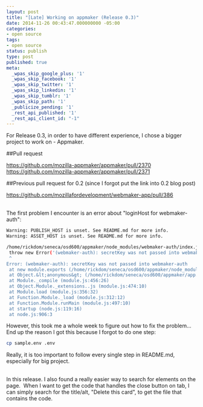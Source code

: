 ```yaml
---
layout: post
title: "[Late] Working on appmaker (Release 0.3)"
date: 2014-11-26 00:43:47.000000000 -05:00
categories:
- open source
tags:
- open source
status: publish
type: post
published: true
meta:
  _wpas_skip_google_plus: '1'
  _wpas_skip_facebook: '1'
  _wpas_skip_twitter: '1'
  _wpas_skip_linkedin: '1'
  _wpas_skip_tumblr: '1'
  _wpas_skip_path: '1'
  _publicize_pending: '1'
  _rest_api_published: '1'
  _rest_api_client_id: "-1"
---
```

For Release 0.3, in order to have different experience, I chose a bigger project to work on - Appmaker.

##Pull request

<https://github.com/mozilla-appmaker/appmaker/pull/2370>  
<https://github.com/mozilla-appmaker/appmaker/pull/2371>

##Previous pull request for 0.2 (since I forgot put the link into 0.2 blog post)

<https://github.com/mozillafordevelopment/webmaker-app/pull/386>  

<br/>The first problem I encounter is an error about "loginHost for webmaker-auth":

```bash
Warning: PUBLISH_HOST is unset. See README.md for more info.
Warning: ASSET_HOST is unset. See README.md for more info.

/home/rickdom/seneca/osd600/appmaker/node_modules/webmaker-auth/index.js:14
 throw new Error('(webmaker-auth): secretKey was not passed into webmaker-a
 ^
Error: (webmaker-auth): secretKey was not passed into webmaker-auth
 at new module.exports (/home/rickdom/seneca/osd600/appmaker/node_modules/webmaker-auth/index.js:14:11)
 at Object.&lt;anonymous&gt; (/home/rickdom/seneca/osd600/appmaker/app.js:81:20)
 at Module._compile (module.js:456:26)
 at Object.Module._extensions..js (module.js:474:10)
 at Module.load (module.js:356:32)
 at Function.Module._load (module.js:312:12)
 at Function.Module.runMain (module.js:497:10)
 at startup (node.js:119:16)
 at node.js:906:3
```

However, this took me a whole week to figure out how to fix the problem... End up the reason I got this because I forgot to do one step:

```bash
cp sample.env .env
```

Really, it is too important to follow every single step in README.md, especially for big project.  

<br/>In this release. I also found a really easier way to search for elements on the page.  When I want to get the code that handles the close button on tab, I can simply search for the title/alt, "Delete this card", to get the file that contains the code.
